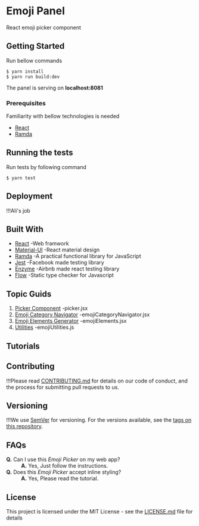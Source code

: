 # Emoji Panel

React emoji picker component

## Getting Started

Run bellow commands

```
$ yarn install
$ yarn run build:dev
```
The panel is serving on **localhost:8081**

### Prerequisites
Familiarity with bellow technologies is needed

* [React](https://www.facebook.github.io/react)
* [Ramda](https://www.ramdajs.com)


## Running the tests

Run tests by following command
```
$ yarn test
```


## Deployment

!!!Ali's job

## Built With

* [React](https://www.facebook.github.io/react) -Web framwork
* [Material-UI](https://www.material-ui.com) -React material design
* [Ramda](https://www.ramdajs.com) -A practical functional library for JavaScript
* [Jest](https://www.facebook.github.io/jest) -Facebook made testing library
* [Enzyme](https://www.github.com/airbnb/enzyme) -Airbnb made react testing library
* [Flow](https://www.flow.org/en/docs/types) -Static type checker for Javascript

## Topic Guids
1. [Picker Component](https://gitlab.com/weblite-open-source/emoji) -picker.jsx
2. [Emoji Category Navigator](https://gitlab.com/weblite-open-source/emoji) -emojiCategoryNavigator.jsx
3. [Emoji Elements Generator](https://gitlab.com/weblite-open-source/emoji) -emojiElements.jsx
4. [Utilities](https://gitlab.com/weblite-open-source/emoji) -emojiUtilities.js

## Tutorials 


## Contributing

!!!Please read [CONTRIBUTING.md](https://gitlab.com/weblite-open-source/emoji) for details on our code of conduct, and the process for submitting pull requests to us.

## Versioning

!!!We use [SemVer](https://www.semver.org/) for versioning. For the versions available, see the [tags on this repository](https://github.com/your/project/tags). 
## FAQs

<dl>
  <dt><strong>Q.</strong> Can I use this <i>Emoji Picker</i> on my web app?</dt>
  <dd><strong>A.</strong>  Yes, Just follow the instructions.</dd>

<dt><strong>Q.</strong> Does this <i>Emoji Picker</i> accept inline styling? </dt>
  <dd><strong>A.</strong>  Yes, Please read the tutorial.</dd>
</dl>

## License

This project is licensed under the MIT License - see the [LICENSE.md](LICENSE.md) file for details

